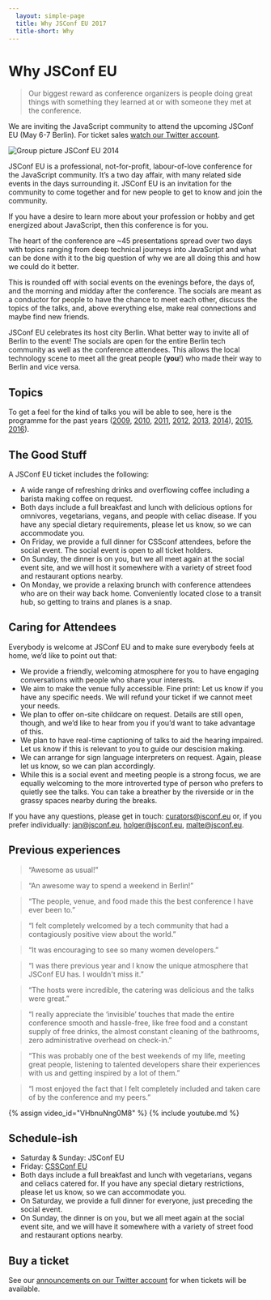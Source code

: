 ```yaml
---
  layout: simple-page
  title: Why JSConf EU 2017
  title-short: Why
---
```


# Why JSConf EU

> Our biggest reward as conference organizers is people doing great things with something they learned at or with someone they met at the conference.

We are inviting the JavaScript community to attend the upcoming JSConf EU (May 6-7 Berlin). For ticket sales [watch our  Twitter account](https://twitter.com/jsconfeu).

<img
    src="{{ site.baseurl }}/img/jsconfeu-group-2014.jpg"
    alt="Group picture JSConf EU 2014"
    class="img-flex" />

JSConf EU is a professional, not-for-profit, labour-of-love conference for the JavaScript community. It’s a two day affair, with many related side events in the days surrounding it. JSConf EU is an invitation for the community to come together and for new people to get to know and join the community.

If you have a desire to learn more about your profession or hobby and get energized about JavaScript, then this conference is for you.

The heart of the conference are ~45 presentations spread over two days with topics ranging from deep technical journeys into JavaScript and what can be done with it to the big question of why we are all doing this and how we could do it better.

This is rounded off with social events on the evenings before, the days of, and the morning and midday after the conference. The socials are meant as a conductor for people to have the chance to meet each other, discuss the topics of the talks, and, above everything else, make real connections and maybe find new friends.

JSConf EU celebrates its host city Berlin. What better way to invite all of Berlin to the event! The socials are open for the entire Berlin tech community as well as the conference attendees. This allows the local technology scene to meet all the great people (**you**!) who made their way to Berlin and vice versa.

## Topics

To get a feel for the kind of talks you will be able to see, here is the programme for the past years ([2009](http://jsconf.eu/2009/speakers.html), [2010](http://jsconf.eu/2010/speakers.html), [2011](http://jsconf.eu/2011/speakers.html), [2012](http://2012.jsconf.eu/speakers.html), [2013](http://2013.jsconf.eu/speakers/), [2014](http://2014.jsconf.eu/speakers/)), [2015](http://2015.jsconf.eu/speakers/), [2016](http://2016.jsconf.eu/speakers/)).


## The Good Stuff

A JSConf EU ticket includes the following:

- A wide range of refreshing drinks and overflowing coffee including a barista making coffee on request.
- Both days include a full breakfast and lunch with delicious options for omnivores, vegetarians, vegans, and people with celiac disease. If you have any special dietary requirements, please let us know, so we can accommodate you.
- On Friday, we provide a full dinner for CSSconf attendees, before the social event. The social event is open to all ticket holders.
- On Sunday, the dinner is on you, but we all meet again at the social event site, and we will host it somewhere with a variety of street food and restaurant options nearby.
- On Monday, we provide a relaxing brunch with conference attendees who are on their way back home. Conveniently located close to a transit hub, so getting to trains and planes is a snap.

## Caring for Attendees

Everybody is welcome at JSConf EU and to make sure everybody feels at home, we’d like to point out that:
- We provide a friendly, welcoming atmosphere for you to have engaging conversations with people who share your interests.
- We aim to make the venue fully accessible. Fine print: Let us know if you have any specific needs. We will refund your ticket if we cannot meet your needs.
- We plan to offer on-site childcare on request. Details are still open, though, and we’d like to hear from you if you’d want to take advantage of this.
- We plan to have real-time captioning of talks to aid the hearing impaired. Let us know if this is relevant to you to guide our descision making.
- We can arrange for sign language interpreters on request. Again, please let us know, so we can plan accordingly.
- While this is a social event and meeting people is a strong focus, we are equally welcoming to the more introverted type of person who prefers to quietly see the talks. You can take a breather by the riverside or in the grassy spaces nearby during the breaks.

If you have any questions, please get in touch: [curators@jsconf.eu](mailto:&#x63;&#x75;&#x72;&#x61;&#x74;&#x6F;&#x72;&#x73;&#x40;&#x6A;&#x73;&#x63;&#x6F;&#x6E;&#x66;&#x2E;&#x65;&#x75;) or, if you prefer individually: [jan@jsconf.eu](mailto:&#x63;&#x75;&#x72;&#x61;&#x74;&#x6F;&#x72;&#x73;&#x40;&#x6A;&#x73;&#x63;&#x6F;&#x6E;&#x66;&#x2E;&#x65;&#x75;), [holger@jsconf.eu](mailto:&#x63;&#x75;&#x72;&#x61;&#x74;&#x6F;&#x72;&#x73;&#x40;&#x6A;&#x73;&#x63;&#x6F;&#x6E;&#x66;&#x2E;&#x65;&#x75;), [malte@jsconf.eu](mailto:&#x63;&#x75;&#x72;&#x61;&#x74;&#x6F;&#x72;&#x73;&#x40;&#x6A;&#x73;&#x63;&#x6F;&#x6E;&#x66;&#x2E;&#x65;&#x75;).

## Previous experiences

> “Awesome as usual!”

> “An awesome way to spend a weekend in Berlin!”

> “The people, venue, and food made this the best conference I have ever been to.”

> “I felt completely welcomed by a tech community that had a contagiously positive view about the world.”

> “It was encouraging to see so many women developers.”

> “I was there previous year and I know the unique atmosphere that JSConf EU has. I wouldn't miss it.”

> “The hosts were incredible, the catering was delicious and the talks were great.”

> “I really appreciate the ‘invisible’ touches that made the entire conference smooth and hassle-free, like free food and a constant supply of free drinks, the almost constant cleaning of the bathrooms, zero administrative overhead on check-in.”

> “This was probably one of the best weekends of my life, meeting great people, listening to talented developers share their experiences with us and getting inspired by a lot of them.”

> “I most enjoyed the fact that I felt completely included and taken care of by the conference and my peers.”

{% assign video_id="VHbnuNng0M8" %}
{% include youtube.md %}

## Schedule-ish

- Saturday & Sunday: JSConf EU
- Friday: [CSSConf EU](http://2017.cssconf.eu)
- Both days include a full breakfast and lunch with vegetarians, vegans and celiacs catered for. If you have any special dietary restrictions, please let us know, so we can accommodate you.
- On Saturday, we provide a full dinner for everyone, just preceding the social event.
- On Sunday, the dinner is on you, but we all meet again at the social event site, and we will have it somewhere with a variety of street food and restaurant options nearby.

## Buy a ticket

See our [announcements on our Twitter account](https://twitter.com/jsconfeu) for when tickets will be available.
